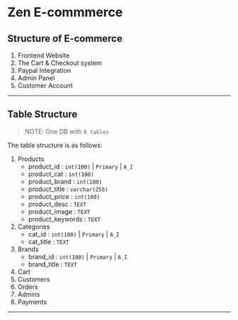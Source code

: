 # Zen E-commmerce

## Structure of E-commerce

1. Frontend Website
2. The Cart & Checkout system
3. Paypal Integration
4. Admin Panel
5. Customer Account

---

## Table Structure

> NOTE: One DB with `8 tables`

The table structure is as follows:
1. Products
    - product_id :  `int(100)` | `Primary` | `A_I`
    - product_cat :  `int(100)`
    - product_brand : `int(100)`
    - product_title : `varchar(255)`
    - product_price : `int(100)`
    - product_desc : `TEXT`
    - product_image : `TEXT`
    - product_keywords : `TEXT`
1. Categories
    - cat_id : `int(100)` | `Primary` | `A_I`
    - cat_title : `TEXT`
1. Brands
    - brand_id : `int(100)` | `Primary` | `A_I`
    - brand_title : `TEXT` 
1. Cart
1. Customers
1. Orders
1. Admins
1. Payments

---
